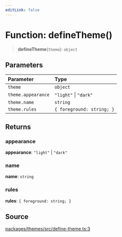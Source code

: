 ```yaml
---
editLink: false
---
```


# Function: defineTheme()

> **defineTheme**(`theme`): `object`

## Parameters

| Parameter          | Type                      |
| :----------------- | :------------------------ |
| `theme`            | `object`                  |
| `theme.appearance` | `"light"` \| `"dark"`     |
| `theme.name`       | `string`                  |
| `theme.rules`      | `{ foreground: string; }` |

## Returns

### appearance

**appearance**: `"light"` \| `"dark"`

### name

**name**: `string`

### rules

**rules**: `{ foreground: string; }`

## Source

[packages/themes/src/define-theme.ts:3](https://github.com/directus/directus/blob/7789a6c53/packages/themes/src/define-theme.ts#L3)
